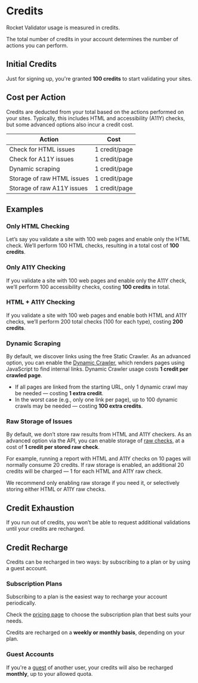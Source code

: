 # Credits

Rocket Validator usage is measured in credits.  

The total number of credits in your account determines the number of actions you can perform.

## Initial Credits

Just for signing up, you're granted **100 credits** to start validating your sites.

## Cost per Action

Credits are deducted from your total based on the actions performed on your sites. Typically, this includes HTML and accessibility (A11Y) checks, but some advanced options also incur a credit cost.

| Action                      | Cost           |
|-----------------------------|----------------|
| Check for HTML issues       | 1 credit/page  |
| Check for A11Y issues       | 1 credit/page  |
| Dynamic scraping            | 1 credit/page  |
| Storage of raw HTML issues  | 1 credit/page  |
| Storage of raw A11Y issues  | 1 credit/page  |

## Examples

### Only HTML Checking

Let’s say you validate a site with 100 web pages and enable only the HTML check. We’ll perform 100 HTML checks, resulting in a total cost of **100 credits**.

### Only A11Y Checking

If you validate a site with 100 web pages and enable only the A11Y check, we’ll perform 100 accessibility checks, costing **100 credits** in total.

### HTML + A11Y Checking

If you validate a site with 100 web pages and enable both HTML and A11Y checks, we’ll perform 200 total checks (100 for each type), costing **200 credits**.

### Dynamic Scraping

By default, we discover links using the free Static Crawler. As an advanced option, you can enable the [Dynamic Crawler](https://rocketvalidator.com/blog/dynamic-crawler-for-javascript-sites), which renders pages using JavaScript to find internal links. Dynamic Crawler usage costs **1 credit per crawled page**.

- If all pages are linked from the starting URL, only 1 dynamic crawl may be needed — costing **1 extra credit**.
- In the worst case (e.g., only one link per page), up to 100 dynamic crawls may be needed — costing **100 extra credits**.

### Raw Storage of Issues

By default, we don’t store raw results from HTML and A11Y checkers. As an advanced option via the API, you can enable storage of [raw checks](/api/raw_checks/), at a cost of **1 credit per stored raw check**.

For example, running a report with HTML and A11Y checks on 10 pages will normally consume 20 credits. If raw storage is enabled, an additional 20 credits will be charged — 1 for each HTML and A11Y raw check.

We recommend only enabling raw storage if you need it, or selectively storing either HTML or A11Y raw checks.

## Credit Exhaustion

If you run out of credits, you won’t be able to request additional validations until your credits are recharged.

## Credit Recharge

Credits can be recharged in two ways: by subscribing to a plan or by using a guest account.

### Subscription Plans

Subscribing to a plan is the easiest way to recharge your account periodically.  

Check the [pricing page](https://rocketvalidator.com/pricing) to choose the subscription plan that best suits your needs.

Credits are recharged on a **weekly or monthly basis**, depending on your plan.

### Guest Accounts

If you're a [guest](/guest-accounts/) of another user, your credits will also be recharged **monthly**, up to your allowed quota.
